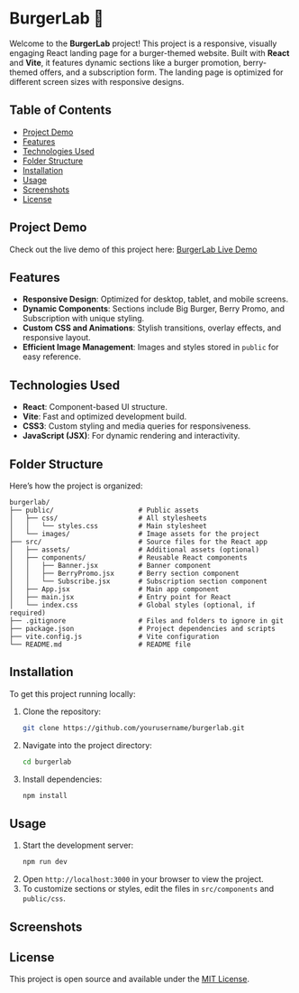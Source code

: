 

# BurgerLab 🍔

Welcome to the **BurgerLab** project! This project is a responsive, visually engaging React landing page for a burger-themed website. Built with **React** and **Vite**, it features dynamic sections like a burger promotion, berry-themed offers, and a subscription form. The landing page is optimized for different screen sizes with responsive designs.

## Table of Contents
- [Project Demo](#project-demo)
- [Features](#features)
- [Technologies Used](#technologies-used)
- [Folder Structure](#folder-structure)
- [Installation](#installation)
- [Usage](#usage)
- [Screenshots](#screenshots)
- [License](#license)

## Project Demo
Check out the live demo of this project here: [BurgerLab Live Demo](https://example.com)

## Features
- **Responsive Design**: Optimized for desktop, tablet, and mobile screens.
- **Dynamic Components**: Sections include Big Burger, Berry Promo, and Subscription with unique styling.
- **Custom CSS and Animations**: Stylish transitions, overlay effects, and responsive layout.
- **Efficient Image Management**: Images and styles stored in `public` for easy reference.

## Technologies Used
- **React**: Component-based UI structure.
- **Vite**: Fast and optimized development build.
- **CSS3**: Custom styling and media queries for responsiveness.
- **JavaScript (JSX)**: For dynamic rendering and interactivity.

## Folder Structure

Here’s how the project is organized:

```
burgerlab/
├── public/                     # Public assets
│   ├── css/                    # All stylesheets
│   │   └── styles.css          # Main stylesheet
│   └── images/                 # Image assets for the project
├── src/                        # Source files for the React app
│   ├── assets/                 # Additional assets (optional)
│   ├── components/             # Reusable React components
│   │   ├── Banner.jsx          # Banner component
│   │   ├── BerryPromo.jsx      # Berry section component
│   │   └── Subscribe.jsx       # Subscription section component
│   ├── App.jsx                 # Main app component
│   ├── main.jsx                # Entry point for React
│   └── index.css               # Global styles (optional, if required)
├── .gitignore                  # Files and folders to ignore in git
├── package.json                # Project dependencies and scripts
├── vite.config.js              # Vite configuration
└── README.md                   # README file
```

## Installation

To get this project running locally:

1. Clone the repository:
   ```bash
   git clone https://github.com/yourusername/burgerlab.git
   ```
2. Navigate into the project directory:
   ```bash
   cd burgerlab
   ```
3. Install dependencies:
   ```bash
   npm install
   ```

## Usage

1. Start the development server:
   ```bash
   npm run dev
   ```
2. Open `http://localhost:3000` in your browser to view the project.
3. To customize sections or styles, edit the files in `src/components` and `public/css`.

## Screenshots

## License
This project is open source and available under the [MIT License](LICENSE).



